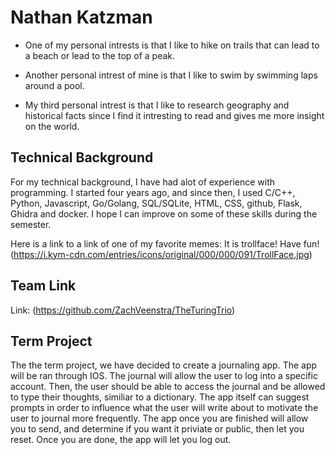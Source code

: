 # Nathan Katzman

* One of my personal intrests is that I like to hike on trails that can lead to a beach or lead to the top of a peak.

* Another personal intrest of mine is that I like to swim by swimming laps around a pool.

* My third personal intrest is that I like to research geography and historical facts since I find it intresting to read and gives me more insight on the world.

## Technical Background

For my technical background, I have had alot of experience with programming. I started four years ago, and since then, I used C/C++, Python, Javascript, Go/Golang, SQL/SQLite, HTML, CSS, github, Flask, Ghidra and docker. I hope I can improve on some of these skills during the semester.

Here is a link to a link of one of my favorite memes: It is trollface! Have fun!
(https://i.kym-cdn.com/entries/icons/original/000/000/091/TrollFace.jpg)

## Team Link

Link: (https://github.com/ZachVeenstra/TheTuringTrio)

## Term Project

The the term project, we have decided to create a journaling app. The app will be ran through IOS. The journal will allow the user to log into a specific account. Then, the user should be able to access the journal and be allowed to type their thoughts, similiar to a dictionary. The app itself can suggest prompts in order to influence what the user will write about to motivate the user to journal more frequently. The app once you are finished will allow you to send, and determine if you want it priviate or public, then let you reset. Once you are done, the app will let you log out. 
